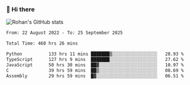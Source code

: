 ### 👋 Hi there 

<!--
**rohznmdev/rohznmdev** is a ✨ _special_ ✨ repository because its `README.md` (this file) appears on your GitHub profile.

Here are some ideas to get you started:

- 🔭 I’m currently working on ...
- 🌱 I’m currently learning Ruby and Ruby on Rails
- 👯 I’m looking to collaborate on ...
- 🤔 I’m looking for help with ...
- 💬 Ask me about ...
- 📫 How to reach me: ...
- 😄 Pronouns: ...
- ⚡ Fun fact: ...
-->
![Rohan's GitHub stats](https://github-readme-stats.vercel.app/api?username=rohznmdev&theme=dark&show_icons=true)

<!--START_SECTION:waka-->

```txt
From: 22 August 2022 - To: 25 September 2025

Total Time: 460 hrs 26 mins

Python          133 hrs 11 mins ███████▒░░░░░░░░░░░░░░░░░   28.93 %
TypeScript      127 hrs 9 mins  ███████░░░░░░░░░░░░░░░░░░   27.62 %
JavaScript      50 hrs 30 mins  ██▓░░░░░░░░░░░░░░░░░░░░░░   10.97 %
C               39 hrs 59 mins  ██▒░░░░░░░░░░░░░░░░░░░░░░   08.69 %
Assembly        29 hrs 59 mins  █▓░░░░░░░░░░░░░░░░░░░░░░░   06.51 %
```

<!--END_SECTION:waka-->

